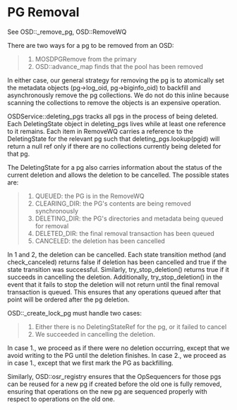 # PG Removal

See OSD::\_remove_pg, OSD::RemoveWQ

There are two ways for a pg to be removed from an OSD:

> 1.  MOSDPGRemove from the primary
> 2.  OSD::advance_map finds that the pool has been removed

In either case, our general strategy for removing the pg is to
atomically set the metadata objects (pg-\>log_oid, pg-\>biginfo_oid) to
backfill and asynchronously remove the pg collections. We do not do this
inline because scanning the collections to remove the objects is an
expensive operation.

OSDService::deleting_pgs tracks all pgs in the process of being deleted.
Each DeletingState object in deleting_pgs lives while at least one
reference to it remains. Each item in RemoveWQ carries a reference to
the DeletingState for the relevant pg such that
deleting_pgs.lookup(pgid) will return a null ref only if there are no
collections currently being deleted for that pg.

The DeletingState for a pg also carries information about the status of
the current deletion and allows the deletion to be cancelled. The
possible states are:

> 1.  QUEUED: the PG is in the RemoveWQ
> 2.  CLEARING_DIR: the PG\'s contents are being removed synchronously
> 3.  DELETING_DIR: the PG\'s directories and metadata being queued for
>     removal
> 4.  DELETED_DIR: the final removal transaction has been queued
> 5.  CANCELED: the deletion has been cancelled

In 1 and 2, the deletion can be cancelled. Each state transition method
(and check_canceled) returns false if deletion has been cancelled and
true if the state transition was successful. Similarly,
try_stop_deletion() returns true if it succeeds in cancelling the
deletion. Additionally, try_stop_deletion() in the event that it fails
to stop the deletion will not return until the final removal transaction
is queued. This ensures that any operations queued after that point will
be ordered after the pg deletion.

OSD::\_create_lock_pg must handle two cases:

> 1.  Either there is no DeletingStateRef for the pg, or it failed to
>     cancel
> 2.  We succeeded in cancelling the deletion.

In case 1., we proceed as if there were no deletion occurring, except
that we avoid writing to the PG until the deletion finishes. In case 2.,
we proceed as in case 1., except that we first mark the PG as
backfilling.

Similarly, OSD::osr_registry ensures that the OpSequencers for those pgs
can be reused for a new pg if created before the old one is fully
removed, ensuring that operations on the new pg are sequenced properly
with respect to operations on the old one.
